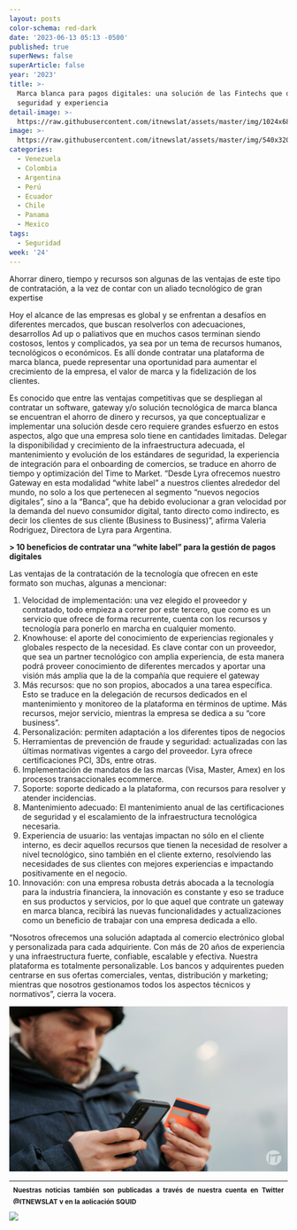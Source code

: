 ```yaml
---
layout: posts
color-schema: red-dark
date: '2023-06-13 05:13 -0500'
published: true
superNews: false
superArticle: false
year: '2023'
title: >-
  Marca blanca para pagos digitales: una solución de las Fintechs que ofrece
  seguridad y experiencia 
detail-image: >-
  https://raw.githubusercontent.com/itnewslat/assets/master/img/1024x680/Pagos-digitales-g.jpg
image: >-
  https://raw.githubusercontent.com/itnewslat/assets/master/img/540x320/Pagos-digitales-p.jpg
categories:
  - Venezuela
  - Colombia
  - Argentina
  - Perú
  - Ecuador
  - Chile
  - Panama
  - Mexico
tags:
  - Seguridad
week: '24'
---
```

Ahorrar dinero, tiempo y recursos son algunas de las ventajas de este tipo de contratación, a la vez de contar con un aliado tecnológico de gran expertise
 
Hoy el alcance de las empresas es global y se enfrentan a desafíos en diferentes mercados, que buscan resolverlos con adecuaciones, desarrollos Ad up o paliativos que en muchos casos terminan siendo costosos, lentos y complicados, ya sea por un tema de recursos humanos, tecnológicos o económicos. Es allí donde contratar una plataforma de marca blanca, puede representar una oportunidad para aumentar el crecimiento de la empresa, el valor de marca y la fidelización de los clientes. 

Es conocido que entre las ventajas competitivas que se despliegan al contratar un software, gateway y/o solución tecnológica de marca blanca se encuentran el ahorro de dinero y recursos, ya que conceptualizar e implementar una solución desde cero requiere grandes esfuerzo en estos aspectos, algo que una empresa solo tiene en cantidades limitadas. Delegar la disponibilidad y crecimiento de la infraestructura adecuada, el mantenimiento y evolución de los estándares de seguridad, la experiencia de integración para el onboarding de comercios, se traduce en ahorro de tiempo y optimización del Time to Market. “Desde Lyra ofrecemos nuestro Gateway en esta modalidad “white label” a nuestros clientes alrededor del mundo, no solo a los que pertenecen al segmento “nuevos negocios digitales”, sino a la “Banca”, que ha debido evolucionar a gran velocidad por la demanda del nuevo consumidor digital, tanto directo como indirecto, es decir los clientes de sus cliente (Business to Business)”, afirma Valeria Rodriguez, Directora de Lyra para Argentina.

**> 10 beneficios de contratar una “white label” para la gestión de pagos digitales**
 
Las ventajas de la contratación de la tecnología que ofrecen en este formato son muchas, algunas a mencionar:

1. Velocidad de implementación: una vez elegido el proveedor y contratado, todo empieza a correr por este tercero, que como es un servicio que ofrece de forma recurrente, cuenta con los recursos y tecnología para ponerlo en marcha en cualquier momento.
1. Knowhouse: el aporte del conocimiento de experiencias regionales y globales respecto de la necesidad. Es clave contar con un proveedor, que sea un partner tecnológico con amplia experiencia, de esta manera podrá proveer conocimiento de diferentes mercados y aportar una visión más amplia que la de la compañía que requiere el gateway
1. Más recursos: que no son propios, abocados a una tarea específica. Esto se traduce en la delegación de recursos dedicados en el mantenimiento y monitoreo de la plataforma en términos de uptime. Más recursos, mejor servicio, mientras la empresa se dedica a su “core business”.
1. Personalización: permiten adaptación a los diferentes tipos de negocios
1. Herramientas de prevención de fraude y seguridad: actualizadas con las últimas normativas vigentes a cargo del proveedor. Lyra ofrece certificaciones PCI, 3Ds, entre otras.
1. Implementación de mandatos de las marcas (Visa, Master, Amex) en los procesos transaccionales ecommerce. 
1. Soporte: soporte dedicado a la plataforma, con recursos para resolver y atender incidencias.
1. Mantenimiento adecuado: El mantenimiento anual de las certificaciones de seguridad y el escalamiento de la infraestructura tecnológica necesaria.
1. Experiencia de usuario: las ventajas impactan no sólo en el cliente interno, es decir aquellos recursos que tienen la necesidad de resolver a nivel tecnológico, sino también en el cliente externo, resolviendo las necesidades de sus clientes con mejores experiencias e impactando positivamente en el negocio. 
1. Innovación: con una empresa robusta detrás abocada a la tecnología para la industria financiera, la innovación es constante y eso se traduce en sus productos y servicios, por lo que aquel que contrate un gateway en marca blanca, recibirá las nuevas funcionalidades y actualizaciones como un beneficio de trabajar con una empresa dedicada a ello.

 
“Nosotros ofrecemos una solución adaptada al comercio electrónico global y personalizada para cada adquiriente. Con más de 20 años de experiencia y una  infraestructura fuerte, confiable, escalable y efectiva. Nuestra plataforma es totalmente personalizable. Los bancos y adquirentes pueden centrarse en sus ofertas comerciales, ventas, distribución y marketing; mientras que nosotros gestionamos todos los aspectos técnicos y normativos”, cierra la vocera.

![](https://raw.githubusercontent.com/itnewslat/assets/master/img/540x320/Pagos-digitales-p.jpg)

<table style="height: 42px;" width="569">
<tbody>
<tr>
<td style="text-align: justify;"><sub><strong>Nuestras noticias también son publicadas a través de nuestra cuenta en Twitter <a href="https://twitter.com/itnewslat?lang=es">@ITNEWSLAT</a> y en la aplicación <a href="https://squidapp.co/en/">SQUID</a></strong></sub></td>
</tr>
</tbody>
</table>
<img src="https://tracker.metricool.com/c3po.jpg?hash=56f88a41e39ab42c063cc51676587a04"/>